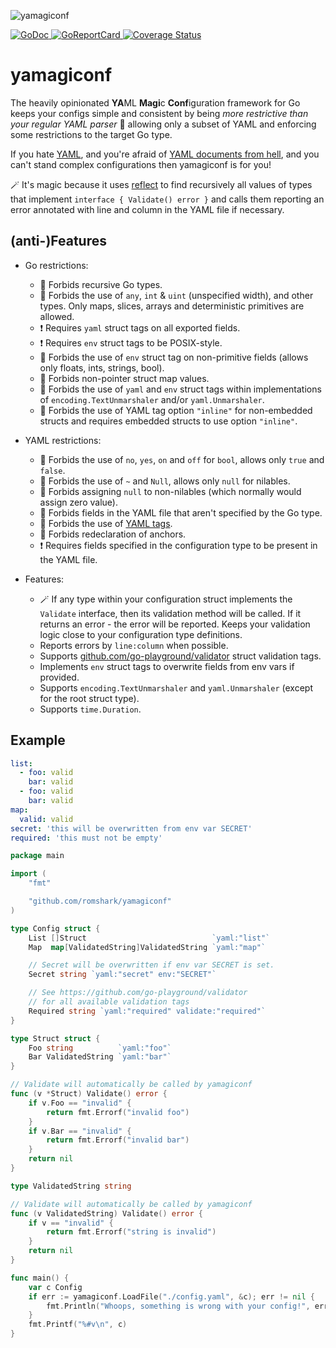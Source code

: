 ![yamagiconf](https://github.com/romshark/yamagiconf/assets/9574743/9d4f5b77-a461-47b2-8f6f-65194755b4f1)

<a href="https://pkg.go.dev/github.com/romshark/yamagiconf">
    <img src="https://godoc.org/github.com/romshark/yamagiconf?status.svg" alt="GoDoc">
</a>
<a href="https://goreportcard.com/report/github.com/romshark/yamagiconf">
    <img src="https://goreportcard.com/badge/github.com/romshark/yamagiconf" alt="GoReportCard">
</a>
<a href='https://coveralls.io/github/romshark/yamagiconf?branch=main'>
    <img src='https://coveralls.io/repos/github/romshark/yamagiconf/badge.svg?branch=main' alt='Coverage Status' />
</a>

# yamagiconf

The heavily opinionated **YA**ML **Magi**c **Conf**iguration framework for Go
keeps your configs simple and consistent
by being *more restrictive than your regular YAML parser* 🚷 allowing only a subset of YAML and enforcing some restrictions to the target Go type.

If you hate [YAML](https://yaml.org/), and you're afraid of
[YAML documents from hell](https://ruudvanasseldonk.com/2023/01/11/the-yaml-document-from-hell), and you can't stand complex configurations then yamagiconf is for you!

🪄 It's magic because it uses [reflect](https://pkg.go.dev/reflect) to find recursively all
values of types that implement `interface { Validate() error }` and calls them reporting
an error annotated with line and column in the YAML file if necessary.

## (anti-)Features

- Go restrictions:
	- 🚫 Forbids recursive Go types.
	- 🚫 Forbids the use of `any`, `int` & `uint` (unspecified width), and other types.
	Only maps, slices, arrays and deterministic primitives are allowed.
	- ❗️ Requires `yaml` struct tags on all exported fields.
	- ❗️ Requires `env` struct tags to be POSIX-style.
	- 🚫 Forbids the use of `env` struct tag on non-primitive fields
	(allows only floats, ints, strings, bool).
	- 🚫 Forbids non-pointer struct map values.
	- 🚫 Forbids the use of `yaml` and `env` struct tags within implementations of
	`encoding.TextUnmarshaler` and/or `yaml.Unmarshaler`.
	- 🚫 Forbids the use of YAML tag option `"inline"` for non-embedded structs and
	requires embedded structs to use option `"inline"`.
- YAML restrictions:
	- 🚫 Forbids the use of `no`, `yes`, `on` and `off` for `bool`,
	allows only `true` and `false`.
	- 🚫 Forbids the use of `~` and `Null`, allows only `null` for nilables.
	- 🚫 Forbids assigning `null` to non-nilables (which normally would assign zero value).
	- 🚫 Forbids fields in the YAML file that aren't specified by the Go type.
	- 🚫 Forbids the use of [YAML tags](https://yaml.org/spec/1.2.2/#3212-tags).
	- 🚫 Forbids redeclaration of anchors.
	- ❗️ Requires fields specified in the configuration type to be present in the YAML file.

- Features:
	- 🪄 If any type within your configuration struct implements the `Validate` interface,
	then its validation method will be called.
	If it returns an error - the error will be reported.
	Keeps your validation logic close to your configuration type definitions.
	- Reports errors by `line:column` when possible.
	- Supports [github.com/go-playground/validator](https://github.com/go-playground/validator)
	struct validation tags.
	- Implements `env` struct tags to overwrite fields from env vars if provided.
	- Supports `encoding.TextUnmarshaler` and `yaml.Unmarshaler`
	(except for the root struct type).
	- Supports `time.Duration`.

## Example

```yaml
list:
  - foo: valid
    bar: valid
  - foo: valid
    bar: valid
map:
  valid: valid
secret: 'this will be overwritten from env var SECRET'
required: 'this must not be empty'
```

```go
package main

import (
	"fmt"

	"github.com/romshark/yamagiconf"
)

type Config struct {
	List []Struct                            `yaml:"list"`
	Map  map[ValidatedString]ValidatedString `yaml:"map"`

	// Secret will be overwritten if env var SECRET is set.
	Secret string `yaml:"secret" env:"SECRET"`

	// See https://github.com/go-playground/validator
	// for all available validation tags
	Required string `yaml:"required" validate:"required"`
}

type Struct struct {
	Foo string          `yaml:"foo"`
	Bar ValidatedString `yaml:"bar"`
}

// Validate will automatically be called by yamagiconf
func (v *Struct) Validate() error {
	if v.Foo == "invalid" {
		return fmt.Errorf("invalid foo")
	}
	if v.Bar == "invalid" {
		return fmt.Errorf("invalid bar")
	}
	return nil
}

type ValidatedString string

// Validate will automatically be called by yamagiconf
func (v ValidatedString) Validate() error {
	if v == "invalid" {
		return fmt.Errorf("string is invalid")
	}
	return nil
}

func main() {
	var c Config
	if err := yamagiconf.LoadFile("./config.yaml", &c); err != nil {
		fmt.Println("Whoops, something is wrong with your config!", err)
	}
	fmt.Printf("%#v\n", c)
}
```
